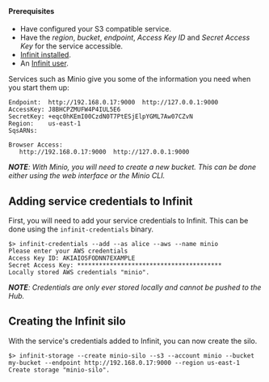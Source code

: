 <br>

#### Prerequisites

- Have configured your S3 compatible service.
- Have the *region*, *bucket*, *endpoint*, *Access Key ID* and *Secret Access Key* for the service accessible.
- <a href="${route('doc_get_started')}">Infinit installed</a>.
- An <a href="${route('doc_reference')}#user">Infinit user</a>.

Services such as Minio give you some of the information you need when you start them up:

```
Endpoint:  http://192.168.0.17:9000  http://127.0.0.1:9000
AccessKey: J8BHCPZMUFW4P4IUL5E6
SecretKey: +eqc0hKEmI00CzdN0T7PtESjElpYGML7Aw07CZvN
Region:    us-east-1
SqsARNs:

Browser Access:
   http://192.168.0.17:9000  http://127.0.0.1:9000
```

_**NOTE**: With Minio, you will need to create a new bucket. This can be done either using the web interface or the Minio CLI._

Adding service credentials to Infinit
-------------------------------------

First, you will need to add your service credentials to Infinit. This can be done using the `infinit-credentials` binary.

```
$> infinit-credentials --add --as alice --aws --name minio
Please enter your AWS credentials
Access Key ID: AKIAIOSFODNN7EXAMPLE
Secret Access Key: ****************************************
Locally stored AWS credentials "minio".
```
_**NOTE**: Credentials are only ever stored locally and cannot be pushed to the Hub._

Creating the Infinit silo
-------------------------

With the service's credentials added to Infinit, you can now create the silo.

```
$> infinit-storage --create minio-silo --s3 --account minio --bucket my-bucket --endpoint http://192.168.0.17:9000 --region us-east-1
Create storage "minio-silo".
```
